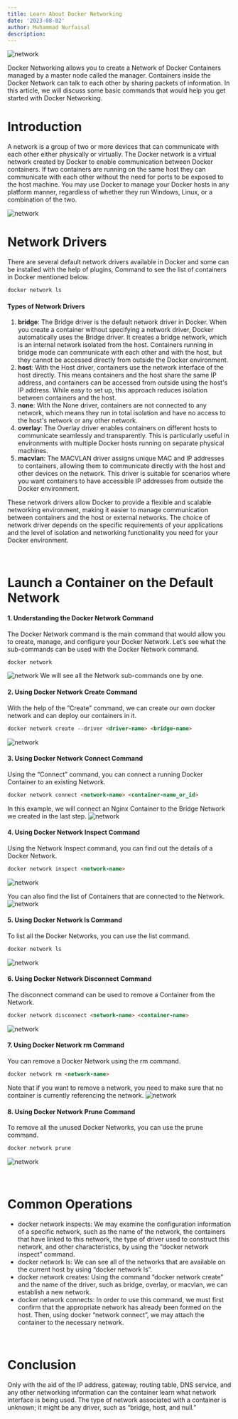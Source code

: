 ```yaml
---
title: Learn About Docker Networking 
date: '2023-08-02'
author: Muhammad Nurfaisal
description: 
---
```


![network](./Images/docker-networking.png)

Docker Networking allows you to create a Network of Docker Containers managed by a master node called the manager. Containers inside the Docker Network can talk to each other by sharing packets of information. In this article, we will discuss some basic commands that would help you get started with Docker Networking.

# Introduction
A network is a group of two or more devices that can communicate with each other either physically or virtually. The Docker network is a virtual network created by Docker to enable communication between Docker containers. If two containers are running on the same host they can communicate with each other without the need for ports to be exposed to the host machine. You may use Docker to manage your Docker hosts in any platform manner, regardless of whether they run Windows, Linux, or a combination of the two.

![network](./Images/konsep.png)

# Network Drivers
There are several default network drivers available in Docker and some can be installed with the help of plugins, Command to see the list of containers in Docker mentioned below.
```html
docker network ls
```

#### Types of Network Drivers
1. **bridge**: The Bridge driver is the default network driver in Docker. When you create a container without specifying a network driver, Docker automatically uses the Bridge driver. It creates a bridge network, which is an internal network isolated from the host. Containers running in bridge mode can communicate with each other and with the host, but they cannot be accessed directly from outside the Docker environment. 
2. **host**: With the Host driver, containers use the network interface of the host directly. This means containers and the host share the same IP address, and containers can be accessed from outside using the host's IP address. While easy to set up, this approach reduces isolation between containers and the host.
3. **none**: With the None driver, containers are not connected to any network, which means they run in total isolation and have no access to the host's network or any other network.
4. **overlay**: The Overlay driver enables containers on different hosts to communicate seamlessly and transparently. This is particularly useful in environments with multiple Docker hosts running on separate physical machines.
5. **macvlan**: The MACVLAN driver assigns unique MAC and IP addresses to containers, allowing them to communicate directly with the host and other devices on the network. This driver is suitable for scenarios where you want containers to have accessible IP addresses from outside the Docker environment.

These network drivers allow Docker to provide a flexible and scalable networking environment, making it easier to manage communication between containers and the host or external networks. The choice of network driver depends on the specific requirements of your applications and the level of isolation and networking functionality you need for your Docker environment.

<br>

# Launch a Container on the Default Network
#### 1. Understanding the Docker Network Command 
The Docker Network command is the main command that would allow you to create, manage, and configure your Docker Network. Let’s see what the sub-commands can be used with the Docker Network command.
```html
docker network
```
![network](./Images/command.png)
We will see all the Network sub-commands one by one.

#### 2. Using Docker Network Create Command
With the help of the “Create” command, we can create our own docker network and can deploy our containers in it. 
```html
docker network create --driver <driver-name> <bridge-name>
```
![network](./Images/demo-network.png)

#### 3. Using Docker Network Connect Command
Using the “Connect” command, you can connect a running Docker Container to an existing Network.
```html
docker network connect <network-name> <container-name_or_id>
```
In this example, we will connect an Nginx Container to the Bridge Network we created in the last step.
![network](./Images/connect.png)

#### 4. Using Docker Network Inspect Command 
Using the Network Inspect command, you can find out the details of a Docker Network.
```html
docker network inspect <network-name>
```
![network](./Images/inspect1.png)

You can also find the list of Containers that are connected to the Network.
![network](./Images/inspect2.png)

#### 5. Using Docker Network ls Command 
To list all the Docker Networks, you can use the list command.
```html
docker network ls
```
![network](./Images/ls.png)

#### 6. Using Docker Network Disconnect Command 
The disconnect command can be used to remove a Container from the Network.
```html
docker network disconnect <network-name> <container-name>
```
![network](./Images/disconnect.png)

#### 7. Using Docker Network rm Command
You can remove a Docker Network using the rm command.
```html
docker network rm <network-name>
```
Note that if you want to remove a network, you need to make sure that no container is currently referencing the network.
![network](./Images/rm.png)

#### 8. Using Docker Network Prune Command
To remove all the unused Docker Networks, you can use the prune command. 
```html
docker network prune
```
![network](./Images/prune.png)

<br>

# Common Operations
* docker network inspects:  We may examine the configuration information of a specific network, such as the name of the network, the containers that have linked to this network, the type of driver used to construct this network, and other characteristics, by using the “docker network inspect” command.
* docker network ls: We can see all of the networks that are available on the current host by using “docker network ls”. 
* docker network creates: Using the command “docker network create” and the name of the driver, such as bridge, overlay, or macvlan, we can establish a new network. 
* docker network connects: In order to use this command, we must first confirm that the appropriate network has already been formed on the host. Then, using docker “network connect”, we may attach the container to the necessary network.

<br>

# Conclusion
Only with the aid of the IP address, gateway, routing table, DNS service, and any other networking information can the container learn what network interface is being used. The type of network associated with a container is unknown; it might be any driver, such as “bridge, host, and null.”